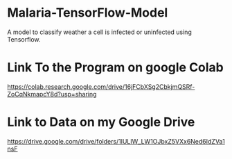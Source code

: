 # Malaria-TensorFlow-Model
A model to classify weather a cell is infected or uninfected using Tensorflow.

# Link To the Program on google Colab
https://colab.research.google.com/drive/16jFCbXSg2CbkjmQSRf-ZoCqNkmapcY8d?usp=sharing

# Link to Data on my Google Drive
https://drive.google.com/drive/folders/1lULIW_LW1OJbxZ5VXx6Ned6IdZVa1nsF
